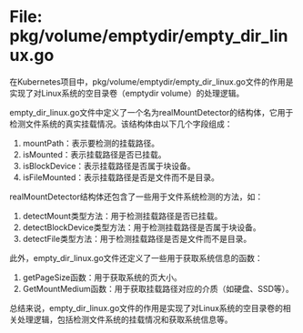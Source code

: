 # File: pkg/volume/emptydir/empty_dir_linux.go

在Kubernetes项目中，pkg/volume/emptydir/empty_dir_linux.go文件的作用是实现了对Linux系统的空目录卷（emptydir volume）的处理逻辑。

empty_dir_linux.go文件中定义了一个名为realMountDetector的结构体，它用于检测文件系统的真实挂载情况。该结构体由以下几个字段组成：
1. mountPath：表示要检测的挂载路径。
2. isMounted：表示挂载路径是否已挂载。
3. isBlockDevice：表示挂载路径是否属于块设备。
4. isFileMounted：表示挂载路径是否是文件而不是目录。

realMountDetector结构体还包含了一些用于文件系统检测的方法，如：
1. detectMount类型方法：用于检测挂载路径是否已挂载。
2. detectBlockDevice类型方法：用于检测挂载路径是否属于块设备。
3. detectFile类型方法：用于检测挂载路径是否是文件而不是目录。

此外，empty_dir_linux.go文件还定义了一些用于获取系统信息的函数：
1. getPageSize函数：用于获取系统的页大小。
2. GetMountMedium函数：用于获取挂载路径对应的介质（如硬盘、SSD等）。

总结来说，empty_dir_linux.go文件的作用是实现了对Linux系统的空目录卷的相关处理逻辑，包括检测文件系统的挂载情况和获取系统信息等。

